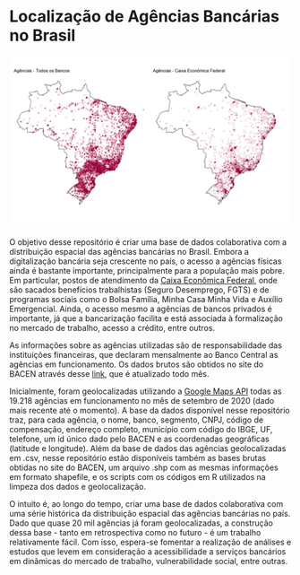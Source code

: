 # Localização de Agências Bancárias no Brasil

![Agências Bancárias no Brasil](img/brasil.png)

O objetivo desse repositório é criar uma base de dados colaborativa com a distribuição espacial das agências bancárias no Brasil. Embora a digitalização bancária seja crescente no país, o acesso a agências físicas ainda é bastante importante, principalmente para a população mais pobre. Em particular, postos de atendimento da [Caixa Econômica Federal](https://www.caixa.gov.br/sustentabilidade/investimentos-socioambientais/programas-sociais/Paginas/default.aspx), onde são sacados benefícios trabalhistas (Seguro Desemprego, FGTS) e de programas sociais como o Bolsa Família, Minha Casa Minha Vida e Auxílio Emergencial. Ainda, o acesso mesmo a agências de bancos privados é importante, já que a bancarização facilita e está associada à formalização no mercado de trabalho, acesso a crédito, entre outros.

As informações sobre as agências utilizadas são de responsabilidade das instituições financeiras, que declaram mensalmente ao Banco Central as agências em funcionamento. Os dados brutos são obtidos no site do BACEN através desse [link](https://www.bcb.gov.br/acessoinformacao/legado?url=https:%2F%2Fwww.bcb.gov.br%2Ffis%2Finfo%2Fagencias.asp), que é atualizado todo mês.

Inicialmente, foram geolocalizadas utilizando a [Google Maps API](https://developers.google.com/maps/documentation/geocoding/overview) todas as 19.218 agências em funcionamento no mês de setembro de 2020 (dado mais recente até o momento). A base da dados disponível nesse repositório traz, para cada agência, o nome, banco, segmento, CNPJ, código de compensação, endereço completo, município com código do IBGE, UF, telefone, um id único dado pelo BACEN e as coordenadas geográficas (latitude e longitude). Além da base de dados das agências geolocalizadas em .csv, nesse repositório estão disponíveis também as bases brutas obtidas no site do BACEN, um arquivo .shp com as mesmas informações em formato shapefile, e os scripts com os códigos em R utilizados na limpeza dos dados e geolocalização. 

O intuito é, ao longo do tempo, criar uma base de dados colaborativa com uma série histórica da distribuição espacial das agências bancárias no país. Dado que quase 20 mil agências já foram geolocalizadas, a construção dessa base - tanto em retrospectiva como no futuro - é um trabalho relativamente fácil. Com isso, espera-se fomentar a realização de análises e estudos que levem em consideração a acessibilidade a serviços bancários em dinâmicas do mercado de trabalho, vulnerabilidade social, entre outras.

